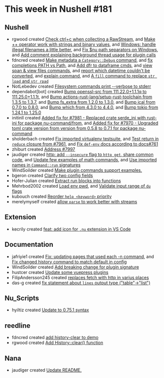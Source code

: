 # This week in Nushell #181

## Nushell

- rgwood created [Check ctrl+c when collecting a RawStream](https://github.com/nushell/nushell/pull/8020), and [Make ++ operator work with strings and binary values](https://github.com/nushell/nushell/pull/8017), and [Windows: handle illegal filenames a little better](https://github.com/nushell/nushell/pull/7999), and [Fix $nu path separators on Windows](https://github.com/nushell/nushell/pull/7996), and [Add comment explaining background thread usage for plugin calls](https://github.com/nushell/nushell/pull/7878)
- fdncred created [Make metadata a `Category::Debug` command](https://github.com/nushell/nushell/pull/8019), and [fix completions PATH vs Path](https://github.com/nushell/nushell/pull/8003), and [Add dfr to dataframe cmds](https://github.com/nushell/nushell/pull/7998), and [view span & view files commands](https://github.com/nushell/nushell/pull/7989), and [report which datetime couldn't be converted](https://github.com/nushell/nushell/pull/7980), and [explain command](https://github.com/nushell/nushell/pull/7957), and [A `fill` command to replace `str lpad` and `str rpad`](https://github.com/nushell/nushell/pull/7846)
- NotLebedev created [Filesystem commands print --verbose to stderr](https://github.com/nushell/nushell/pull/8014)
- dependabot[bot] created [Bump openssl-src from 111.22.0+1.1.1q to 111.25.0+1.1.1t](https://github.com/nushell/nushell/pull/8011), and [Bump actions-rust-lang/setup-rust-toolchain from 1.3.5 to 1.3.7](https://github.com/nushell/nushell/pull/7979), and [Bump fs_extra from 1.2.0 to 1.3.0](https://github.com/nushell/nushell/pull/7976), and [Bump ical from 0.7.0 to 0.8.0](https://github.com/nushell/nushell/pull/7975), and [Bump which from 4.3.0 to 4.4.0](https://github.com/nushell/nushell/pull/7974), and [Bump tokio from 1.24.1 to 1.25.0](https://github.com/nushell/nushell/pull/7958)
- initinll created [Added fix for #7981 - Replaced crate serde_ini with rust-ini for package nu-command/from](https://github.com/nushell/nushell/pull/8009), and [Added fix for #7970 - Upgraded toml crate version from version from 0.5.8 to 0.7.1 for package nu-command](https://github.com/nushell/nushell/pull/7990)
- sholderbach created [Fix imported virtualenv testsuite](https://github.com/nushell/nushell/pull/8001), and [Test return in `reduce` closure from #7961](https://github.com/nushell/nushell/pull/7973), and [Fix `def-env` docs according to docs#761](https://github.com/nushell/nushell/pull/7972)
- zhiburt created [Address #7997](https://github.com/nushell/nushell/pull/8000)
- jaudiger created [http: add `--insecure` flag to `http get`, share common code](https://github.com/nushell/nushell/pull/7992), and [Update few examples of math commands](https://github.com/nushell/nushell/pull/7987), and [Use imported names in `Command::run` signatures](https://github.com/nushell/nushell/pull/7967)
- WindSoilder created [Make plugin commands support examples.](https://github.com/nushell/nushell/pull/7984)
- bgeron created [Clarify two config fields](https://github.com/nushell/nushell/pull/7969)
- Hofer-Julian created [Extract run blocks into functions](https://github.com/nushell/nushell/pull/7964)
- Mehrbod2002 created [Load env pwd](https://github.com/nushell/nushell/pull/7963), and [Validate input range of `du` flags](https://github.com/nushell/nushell/pull/7962)
- kubouch created [Reorder `help <keyword>` priority](https://github.com/nushell/nushell/pull/7929)
- merelymyself created [allow `parse` to work better with streams](https://github.com/nushell/nushell/pull/7870)

## Extension

- kecrily created [feat: add icon for `.nu` extension in VS Code](https://github.com/nushell/vscode-nushell-lang/pull/77)

## Documentation

- jafriyie1 created [Fix: updating pages that used each -n command](https://github.com/nushell/nushell.github.io/pull/776), and [Fix changed history command to match default in config](https://github.com/nushell/nushell.github.io/pull/773)
- WindSoilder created [Add breaking change for plugin signature](https://github.com/nushell/nushell.github.io/pull/775)
- hustcer created [Update some vuepress plugins](https://github.com/nushell/nushell.github.io/pull/771)
- FilipAndersson245 created [replaces fetch with http in varius places](https://github.com/nushell/nushell.github.io/pull/769)
- das-g created [fix statement about `lines` output type ("table"→"list")](https://github.com/nushell/nushell.github.io/pull/764)

## Nu_Scripts

- hyiltiz created [Update to 0.75.1 syntax](https://github.com/nushell/nu_scripts/pull/371)

## reedline

- fdncred created [add history-clear to demo](https://github.com/nushell/reedline/pull/537)
- rgwood created [Add History::clear() function](https://github.com/nushell/reedline/pull/536)

## Nana

- jaudiger created [Update README.](https://github.com/nushell/nana/pull/74)
